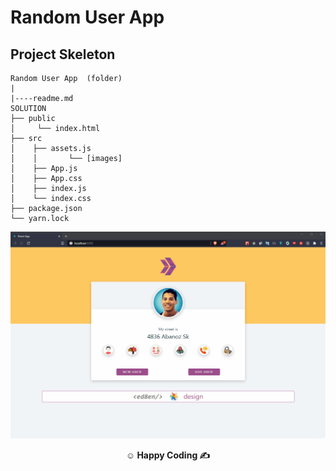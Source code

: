 # Random User App 

## Project Skeleton

```
Random User App  (folder)
|
|----readme.md      
SOLUTION
├── public
│     └── index.html
├── src
│    ├── assets.js
│    │       └── [images]
│    ├── App.js
│    ├── App.css
│    ├── index.js
│    └── index.css
├── package.json
└── yarn.lock
```


![Project 004 Snapshot](random-user-app.gif)

**<p align="center">&#9786; Happy Coding &#9997;</p>**
